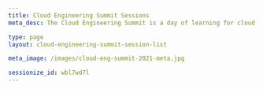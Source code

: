 ```yaml
---
title: Cloud Engineering Summit Sessions
meta_desc: The Cloud Engineering Summit is a day of learning for cloud practitioners about cloud infrastructure, modern applications, and everything in between. Oct 20-21.

type: page
layout: cloud-engineering-summit-session-list

meta_image: /images/cloud-eng-summit-2021-meta.jpg

sessionize_id: wbl7wd7l
---
```

